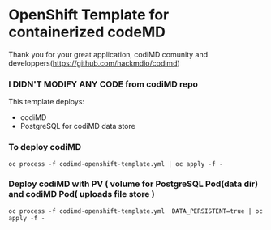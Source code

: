 # OpenShift Template for containerized codeMD

Thank you for your great application, codiMD comunity and developpers(https://github.com/hackmdio/codimd)

### I DIDN'T MODIFY ANY CODE from codiMD repo


This template deploys:
- codiMD
- PostgreSQL for codiMD data store

### To deploy codiMD

```
oc process -f codimd-openshift-template.yml | oc apply -f -
```

### Deploy codiMD with PV ( volume for PostgreSQL Pod(data dir) and codiMD Pod( uploads file store )

```
oc process -f codimd-openshift-template.yml  DATA_PERSISTENT=true | oc apply -f -
```
